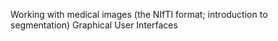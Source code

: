 Working with medical images (the NIfTI format; introduction to segmentation) 
Graphical User Interfaces
